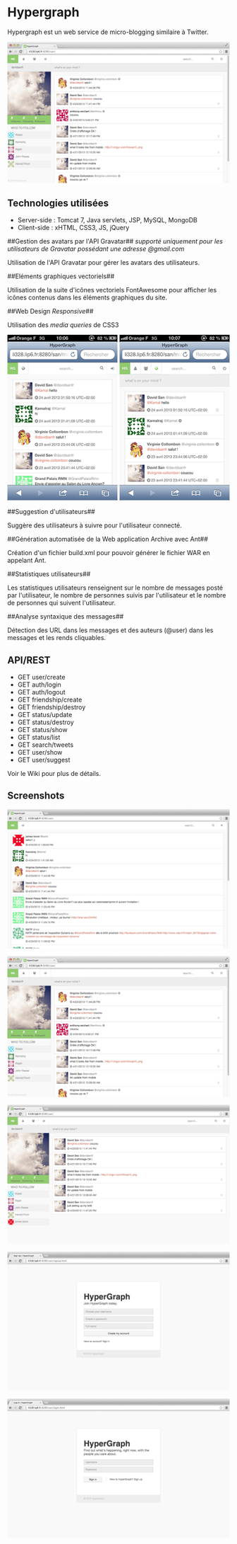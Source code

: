 # Hypergraph

Hypergraph est un web service de micro-blogging similaire à Twitter.



![](img/screen-main.png)

## Technologies utilisées

* Server-side : Tomcat 7, Java servlets, JSP, MySQL, MongoDB
* Client-side : xHTML, CSS3, JS, jQuery

##Gestion des avatars par l'API Gravatar##
*supporté uniquement pour les utilisateurs de Gravatar possédant une adresse @gmail.com*

Utilisation de l'API Gravatar pour gérer les avatars des utilisateurs.

##Eléments graphiques vectoriels##

Utilisation de la suite d'icônes vectoriels FontAwesome pour afficher les icônes contenus dans les éléments graphiques du site. 

##Web Design *Responsive*##

Utilisation des *media queries* de CSS3

![](img/screen-mobile.png)

##Suggestion d'utilisateurs##

Suggère des utilisateurs à suivre pour l'utilisateur connecté.

##Génération automatisée de la Web application Archive avec Ant##

Création d'un fichier build.xml pour pouvoir générer le fichier WAR en appelant Ant.

##Statistiques utilisateurs##

Les statistiques utilisateurs renseignent sur le nombre de messages posté par l'utilisateur, le nombre de personnes suivis par l'utilisateur et le nombre de personnes qui suivent l'utilisateur.

##Analyse syntaxique des messages##

Détection des URL dans les messages et des auteurs (@user) dans les messages et les rends cliquables.


## API/REST
* GET user/create
* GET auth/login
* GET auth/logout
* GET friendship/create
* GET friendship/destroy
* GET status/update
* GET status/destroy
* GET status/show
* GET status/list
* GET search/tweets
* GET user/show
* GET user/suggest

Voir le Wiki pour plus de détails.


## Screenshots

![](img/screen-welcome.png)

![](img/screen-main.png)

![](img/screen-self.png)

![](img/screen-signup.png)

![](img/screen-login.png)
